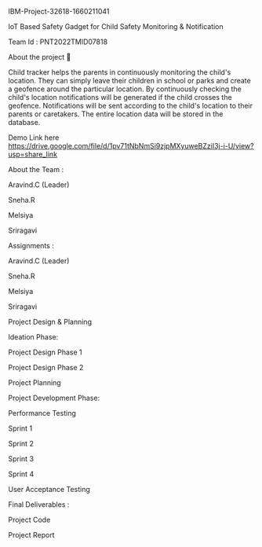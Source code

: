 IBM-Project-32618-1660211041

IoT Based Safety Gadget for Child Safety Monitoring & Notification

Team Id : PNT2022TMID07818

About the project 🚀

Child tracker helps the parents in continuously monitoring the child's location. They can simply leave their children 
in school or parks and create a geofence around the particular location. By continuously checking the child's location
notifications will be generated if the child crosses the geofence. Notifications will be sent according to the child's
location to their parents or caretakers. The entire location data will be stored in the database.

Demo Link here
    https://drive.google.com/file/d/1pv71tNbNmSi9zjpMXyuweBZziI3j-i-U/view?usp=share_link

About the Team :

Aravind.C (Leader)

Sneha.R

Melsiya

Sriragavi

Assignments :

Aravind.C (Leader)

Sneha.R

Melsiya

Sriragavi

Project Design & Planning

Ideation Phase: 

Project Design Phase 1

Project Design Phase 2

Project Planning


Project Development Phase:

Performance Testing

Sprint 1

Sprint 2

Sprint 3

Sprint 4

User Acceptance Testing

Final Deliverables :

Project Code

Project Report
